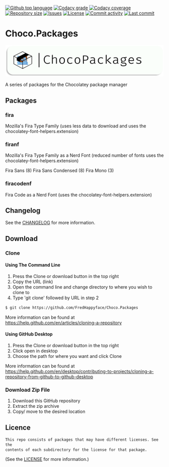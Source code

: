 <p float="left">
<a href="../../"><img src="https://img.shields.io/github/languages/top/FredHappyface/Choco.Packages.svg?style=flat-square" alt="Github top language"></a>
<a href="https://www.codacy.com/manual/FredHappyface/Choco.Packages"><img src="https://img.shields.io/codacy/grade/7098837363074fcd85765347c32d6e95.svg?style=flat-square" alt="Codacy grade"></a>
<a href="https://www.codacy.com/manual/FredHappyface/Choco.Packages"><img src="https://img.shields.io/codacy/coverage/7098837363074fcd85765347c32d6e95.svg?style=flat-square" alt="Codacy coverage"></a>
<a href="../../"><img src="https://img.shields.io/github/repo-size/FredHappyface/Choco.Packages.svg?style=flat-square" alt="Repository size"></a>
<a href="../../issues"><img src="https://img.shields.io/github/issues/FredHappyface/Choco.Packages.svg?style=flat-square" alt="Issues"></a>
<a href="/LICENSE.md"><img src="https://img.shields.io/github/license/FredHappyface/Choco.Packages.svg?style=flat-square" alt="License"></a>
<a href="../../commits/master"><img src="https://img.shields.io/github/commit-activity/m/FredHappyface/Choco.Packages.svg?style=flat-square" alt="Commit activity"></a>
<a href="../../commits/master"><img src="https://img.shields.io/github/last-commit/FredHappyface/Choco.Packages.svg?style=flat-square" alt="Last commit"></a>
</p>

# Choco.Packages

<img src="readme-assets/icons/name.png" alt="Project Icon" width="750">

A series of packages for the Chocolatey package manager

## Packages
### fira
Mozilla's Fira Type Family (uses less data to download and uses the
chocolatey-font-helpers.extension)

### firanf
Mozilla's Fira Type Family as a Nerd Font (reduced number of fonts uses the
chocolatey-font-helpers.extension)

Fira Sans (8)
Fira Sans Condensed (8)
Fira Mono (3)

### firacodenf
Fira Code as a Nerd Font (uses the
chocolatey-font-helpers.extension)

## Changelog
See the [CHANGELOG](/CHANGELOG.md) for more information.


## Download
### Clone
#### Using The Command Line
1. Press the Clone or download button in the top right
2. Copy the URL (link)
3. Open the command line and change directory to where you wish to
clone to
4. Type 'git clone' followed by URL in step 2
```bash
$ git clone https://github.com/FredHappyface/Choco.Packages
```

More information can be found at
<https://help.github.com/en/articles/cloning-a-repository>

#### Using GitHub Desktop
1. Press the Clone or download button in the top right
2. Click open in desktop
3. Choose the path for where you want and click Clone

More information can be found at
<https://help.github.com/en/desktop/contributing-to-projects/cloning-a-repository-from-github-to-github-desktop>

### Download Zip File

1. Download this GitHub repository
2. Extract the zip archive
3. Copy/ move to the desired location

## Licence
```none
This repo consists of packages that may have different licenses. See the
contents of each subdirectory for the license for that package.
```
(See the [LICENSE](/LICENSE.md) for more information.)
